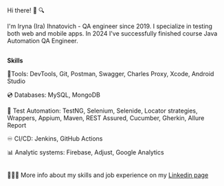 Hi there! 🐞 🔍

I'm Iryna (Ira) Ihnatovich - QA engineer since 2019. I specialize in testing both web and mobile apps. In 2024 I've successfully finished course Java Automation QA Engineer. 
##
**Skills**

🔧Tools:
DevTools,
Git,
Postman, Swagger,
Charles Proxy,
Xcode, Android Studio

💿 Databases:
MySQL, MongoDB

🤖 Test Automation:
TestNG,
Selenium, Selenide, Locator strategies, Wrappers,
Appium,
Maven,
REST Assured,
Cucumber, Gherkin,
Allure Report

♾ CI/CD: Jenkins, GitHub Actions

📊 Analytic systems:
Firebase, Adjust, Google Analytics
##
👩🏼‍💻 More info about my skills and job experience on my [Linkedin page](https://www.linkedin.com/in/irynaihnatovich/)



<!--
**iraihnatovich/iraihnatovich** is a ✨ _special_ ✨ repository because its `README.md` (this file) appears on your GitHub profile.

Here are some ideas to get you started:

- 🔭 I’m currently working on ...
- 🌱 I’m currently learning ...
- 👯 I’m looking to collaborate on ...
- 🤔 I’m looking for help with ...
- 💬 Ask me about ...
- 📫 How to reach me: ...
- ⚡ Fun fact: ...
-->
